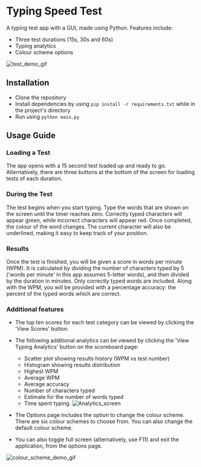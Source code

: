 # Typing Speed Test

A typing test app with a GUI, made using Python.
Features include:
- Three test durations (15s, 30s and 60s)
- Typing analytics
- Colour scheme options

![test_demo_gif](https://github.com/dlaing240/Typing-speed-test/assets/159714200/2f440edc-2676-4335-a05a-8d48c178276b)


## Installation

- Clone the repository
- Install dependencies by using ```pip install -r requirements.txt``` while in the project's directory
- Run using ```python main.py```

## Usage Guide
### Loading a Test
The app opens with a 15 second test loaded up and ready to go. Alternatively, there are three buttons at the bottom of the screen for loading tests of each duration.
### During the Test
The test begins when you start typing. Type the words that are shown on the screen until the timer reaches zero. Correctly typed characters will appear green, while incorrect characters will appear red. Once completed, the colour of the word changes. The current character will also be underlined, making it easy to keep track of your position.
### Results
Once the test is finished, you will be given a score in words per minute (WPM). It is calculated by dividing the number of characters typed by 5 ('words per minute' in this app assumes 5-letter words), and then divided by the duration in minutes. Only correctly typed words are included.
Along with the WPM, you will be provided with a percentage accuracy: the percent of the typed words which are correct.

### Additional features
- The top ten scores for each test category can be viewed by clicking the 'View Scores' button.
- The following additional analytics can be viewed by clicking the 'View Typing Analytics' button on the scoreboard page:
  - Scatter plot showing results history (WPM vs test number)
  - Histogram showing results distribution
  - Highest WPM
  - Average WPM
  - Average accuracy
  - Number of characters typed
  - Estimate for the number of words typed
  - Time spent typing.
![Analytics_screen](https://github.com/dlaing240/Typing-speed-test/assets/159714200/eadf2b39-7918-416f-b0ef-230e4e62048b)

- The Options page includes the option to change the colour scheme. There are six colour schemes to choose from. You can also change the default colour scheme.
- You can also toggle full screen (alternatively, use F11) and exit the application, from the options page.

![colour_scheme_demo_gif](https://github.com/dlaing240/Typing-speed-test/assets/159714200/11531dfe-bf4d-4c0e-981a-6c8a2c3accb3)
